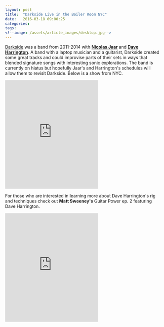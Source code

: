 ```yaml
---
layout: post
title:  "Darkside Live in the Boiler Room NYC"
date:   2016-03-18 09:00:25
categories: 
tags: 
<!--image: /assets/article_images/desktop.jpg-->
---
```


[Darkside](https://en.wikipedia.org/wiki/Darkside_(band)) was a band from 2011-2014 with **[Nicolas Jaar](http://www.nicolasjaar.net/)** and **[Dave Harrington](http://harringtone.com/)**. A band with a laptop musician and a guitarist, Darkside created some great tracks and could improvise parts of their sets in ways that blended signature songs with interesting sonic explorations. The band is currently on hiatus but hopefully Jaar's and Harrington's schedules will allow them to revisit Darkside. Below is a show from NYC. 

<iframe height="350" src="https://www.youtube.com/embed/g3AMQCf4lj4" frameborder="0" allowfullscreen></iframe>


For those who are interested in learning more about Dave Harrington's rig and techniques check out **Matt Sweeney's** Guitar Power ep. 2 featuring Dave Harrington. 


<iframe height="350" src="https://www.youtube.com/embed/zRazKlAitfE" frameborder="0" allowfullscreen></iframe>



